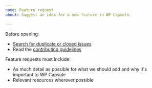 ```yaml
---
name: Feature request
about: Suggest an idea for a new feature in WP Capsule.

---
```


Before opening:

- [Search for duplicate or closed issues](https://github.com/crowdfavorite/wp-capsule/issues?utf8=%E2%9C%93&q=is%3Aissue)
- Read the [contributing guidelines](https://github.com/crowdfavorite/wp-capsule/blob/master/.github/CONTRIBUTING.md)

Feature requests must include:

- As much detail as possible for what we should add and why it's important to WP Capsule
- Relevant resources wherever possible